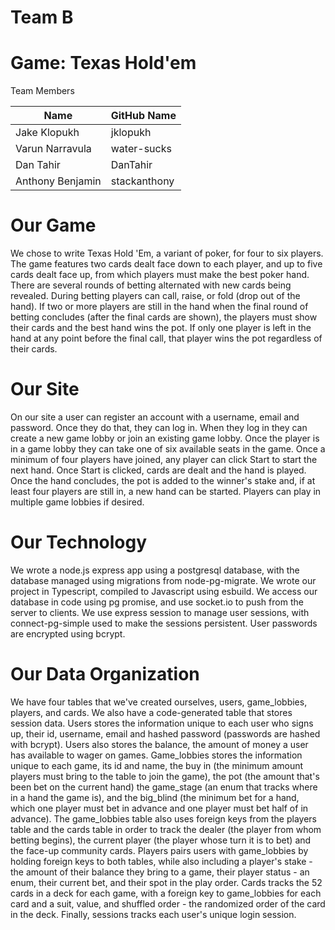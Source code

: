 # Team B

# Game: Texas Hold'em

Team Members

| Name             | GitHub Name  |
| ---------------- | ------------ |
| Jake Klopukh     | jklopukh     |
| Varun Narravula  | water-sucks  |
| Dan Tahir        | DanTahir     |
| Anthony Benjamin | stackanthony |

# Our Game

We chose to write Texas Hold 'Em, a variant of poker, for four to six players.
The game features two cards dealt face down to each player, and up to five cards
dealt face up, from which players must make the best poker hand. There are
several rounds of betting alternated with new cards being revealed. During
betting players can call, raise, or fold (drop out of the hand). If two or more
players are still in the hand when the final round of betting concludes (after
the final cards are shown), the players must show their cards and the best hand
wins the pot. If only one player is left in the hand at any point before the
final call, that player wins the pot regardless of their cards.

# Our Site
On our site a user can register an account with a username, email and password.
Once they do that, they can log in. When they log in they can create a new 
game lobby or join an existing game lobby. Once the player is in a game lobby
they can take one of six available seats in the game. Once a minimum of four
players have joined, any player can click Start to start the next hand. Once 
Start is clicked, cards are dealt and the hand is played. Once the hand 
concludes, the pot is added to the winner's stake and, if at least four players
are still in, a new hand can be started. Players can play in multiple game
lobbies if desired.

# Our Technology

We wrote a node.js express app using a postgresql database, with the database
managed using migrations from node-pg-migrate. We wrote our project in
Typescript, compiled to Javascript using esbuild. We access our database in code
using pg promise, and use socket.io to push from the server to clients. We use 
express session to manage user sessions, with connect-pg-simple used to make
the sessions persistent. User passwords are encrypted using bcrypt.

# Our Data Organization

We have four tables that we've created ourselves, users, game_lobbies, players,
and cards. We also have a code-generated table that stores session data. Users
stores the information unique to each user who signs up, their id, username,
email and hashed password (passwords are hashed with bcrypt). Users also stores
the balance, the amount of money a user has available to wager on games.
Game_lobbies stores the information unique to each game, its id and name, the
buy in (the minimum amount players must bring to the table to join the game),
the pot (the amount that's been bet on the current hand) the game_stage (an enum
that tracks where in a hand the game is), and the big_blind (the minimum bet for
a hand, which one player must bet in advance and one player must bet half of in
advance). The game_lobbies table also uses foreign keys from the players table
and the cards table in order to track the dealer (the player from whom betting
begins), the current player (the player whose turn it is to bet) and the face-up
community cards. Players pairs users with game_lobbies by holding foreign keys
to both tables, while also including a player's stake - the amount of their
balance they bring to a game, their player status - an enum, their current bet,
and their spot in the play order. Cards tracks the 52 cards in a deck for each
game, with a foreign key to game_lobbies for each card and a suit, value, and
shuffled order - the randomized order of the card in the deck. Finally, sessions
tracks each user's unique login session.
